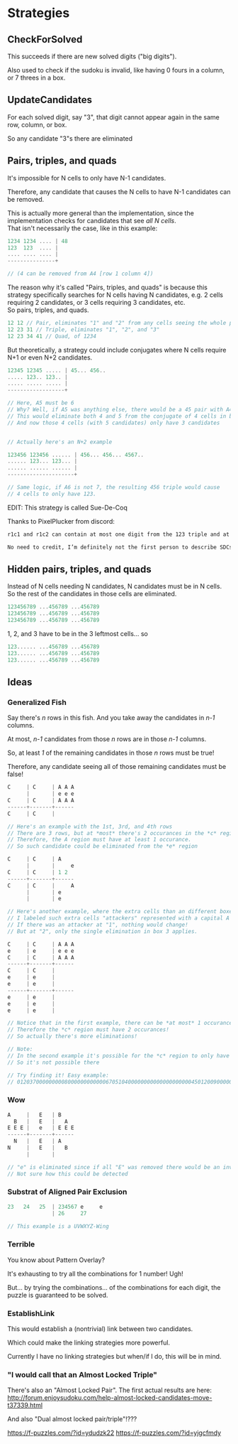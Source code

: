 # Strategies

## CheckForSolved

This succeeds if there are new solved digits ("big digits").

Also used to check if the sudoku is invalid, like having 0 fours in a column,
or 7 threes in a box.

## UpdateCandidates

For each solved digit, say "3", that digit cannot appear again in the same row, column, or box.

So any candidate "3"s there are eliminated

## Pairs, triples, and quads

It's impossible for N cells to only have N-1 candidates.

Therefore, any candidate that causes the N cells to have N-1 candidates can be removed.

This is actually more general than the implementation, since the implementation checks for candidates that see *all N cells*.\
That isn't necessarily the case, like in this example:

```rust
1234 1234 .... | 48
123  123  .... |
.... .... .... |
---------------+

// (4 can be removed from A4 [row 1 column 4])
```

The reason why it's called "Pairs, triples, and quads" is because this strategy specifically searches for N cells having N candidates, e.g. 2 cells requiring 2 candidates, or 3 cells requiring 3 candidates, etc.\
So pairs, triples, and quads.

```rust
12 12 // Pair, eliminates "1" and "2" from any cells seeing the whole pair.
12 23 31 // Triple, eliminates "1", "2", and "3"
12 23 34 41 // Quad, of 1234
```

But theoretically, a strategy could include conjugates where N cells require N+1 or even N+2 candidates.

```rust
12345 12345 ..... | 45... 456..
..... 123.. 123.. |
..... ..... ..... |
------------------+

// Here, A5 must be 6
// Why? Well, if A5 was anything else, there would be a 45 pair with A4/A5
// This would eliminate both 4 and 5 from the conjugate of 4 cells in box 1
// And now those 4 cells (with 5 candidates) only have 3 candidates


// Actually here's an N+2 example

123456 123456 ...... | 456... 456... 4567..
...... 123... 123... |
...... ...... ...... |
---------------------+

// Same logic, if A6 is not 7, the resulting 456 triple would cause
// 4 cells to only have 123.
```

EDIT: This strategy is called Sue-De-Coq

Thanks to PixelPlucker from discord:

```md
r1c1 and r1c2 can contain at most one digit from the 123 triple and at most one digit from the 456 triple, completing them both. So {123} can be removed from the rest of the box, and {456} from the rest of the row
```

```md
No need to credit, I’m definitely not the first person to describe SDCs this way :laughing:
```

## Hidden pairs, triples, and quads

Instead of N cells needing N candidates, N candidates must be in N cells.
So the rest of the candidates in those cells are eliminated.

```rust
123456789 ...456789 ...456789
123456789 ...456789 ...456789
123456789 ...456789 ...456789
```

1, 2, and 3 have to be in the 3 leftmost cells... so

```rust
123...... ...456789 ...456789
123...... ...456789 ...456789
123...... ...456789 ...456789
```

## Ideas

### Generalized Fish

Say there's *n* rows in this fish. And you take away the candidates in *n-1* columns.

At most, *n-1* candidates from those *n* rows are in those *n-1* columns.

So, at least *1* of the remaining candidates in those *n* rows must be true!

Therefore, any candidate seeing all of those remaining candidates must be false!

```rust
C     | C     | A A A
      |       | e e e
C     | C     | A A A
------+-------+------
C     | C     |

// Here's an example with the 1st, 3rd, and 4th rows
// There are 3 rows, but at *most* there's 2 occurances in the *c* region
// Therefore, the A region must have at least 1 occurance.
// So such candidate could be eliminated from the *e* region

C     | C     | A
      |       |     e
C     | C     | 1 2
------+-------+------
C     | C     |     A
      |       | e
      |       | e

// Here's another example, where the extra cells than an different boxes
// I labeled such extra cells "attackers" represented with a capital A
// If there was an attacker at "1", nothing would change!
// But at "2", only the single elimination in box 3 applies.

C     | C     | A A A
e     | e     | e e e
C     | C     | A A A
------+-------+------
C     | C     |
e     | e     |
e     | e     |
------+-------+------
e     | e     |
e     | e     |
e     | e     |

// Notice that in the first example, there can be *at most* 1 occurance in the *a* region
// Therefore the *c* region must have 2 occurances!
// So actually there's more eliminations!

// Note:
// In the second example it's possible for the *c* region to only have 1 occurance.
// So it's not possible there

// Try finding it! Easy example:
// 012037000000000800000000000067051040000000000000000000045012009000000000000000000
```

### Wow

```rust
A     |   E   | B
  B   |   E   |   A
E E E |   e   | E E E
------+-------+------
  N   |   E   | A
N     |   E   |   B
      |       |

// "e" is eliminated since if all "E" was removed there would be an invalid loop
// Not sure how this could be detected
```

### Substrat of Aligned Pair Exclusion

```rust
23   24   25  | 234567 e     e
              | 26     27

// This example is a UVWXYZ-Wing
```

### Terrible

You know about Pattern Overlay?

It's exhausting to try all the combinations for 1 number! Ugh!

But... by trying the combinations... of the combinations for each digit,
the puzzle is guaranteed to be solved.

### EstablishLink

This would establish a (nontrivial) link between two candidates.

Which could make the linking strategies more powerful.

Currently I have no linking strategies but when/if I do, this will be in mind.

### "I would call that an Almost Locked Triple"

There's also an "Almost Locked Pair".
The first actual results are here: <http://forum.enjoysudoku.com/help-almost-locked-candidates-move-t37339.html>

And also "Dual almost locked pair/triple"!???

<https://f-puzzles.com/?id=ydudzk22>
<https://f-puzzles.com/?id=yjgcfmdy>

